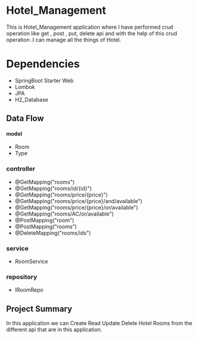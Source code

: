 # Hotel_Management
This is Hotel_Management application where I have performed crud operation like get , post , put, delete api and with the help of this crud operation .I can manage all the things of Hotel.
# Dependencies
* SpringBoot Starter Web
* Lombok
* JPA
* H2_Database
## Data Flow
#### model
* Room
* Type

### controller
* @GetMapping("rooms")
* @GetMapping("rooms/id/{id}")
* @GetMapping("rooms/price/{price}")
* @GetMapping("rooms/price/{price}/and/available")
* @GetMapping("rooms/price/{price}/or/available")
* @GetMapping("rooms/AC/or/available")
* @PostMapping("room")
* @PostMapping("rooms")
* @DeleteMapping("rooms/ids")

### service
* RoomService
### repository
* IRoomRepo
  
## Project Summary
In this application we can Create Read Update Delete Hotel Rooms from the different api that are in this application.
